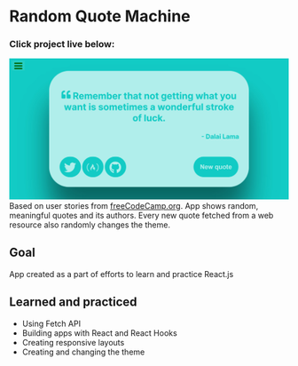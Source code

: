 # Random Quote Machine
### Click project live below:
[![Random Quote Machine img](https://raw.githubusercontent.com/will-s-205/will-s-205.github.io/main/fcc-portfolio/img/2023-06-20%20Random%20Quote%20Machine%20cover.jpg)](https://will-s-205.github.io/random-quote-machine)
Based on user stories from [freeCodeCamp.org](https://www.freecodecamp.org/learn/front-end-development-libraries/front-end-development-libraries-projects/build-a-random-quote-machine).
App shows random, meaningful quotes and its authors. Every new quote fetched from a web resource also randomly changes the theme. 
## Goal
App created as a part of efforts to learn and practice React.js
## Learned and practiced
* Using Fetch API
* Building apps with React and React Hooks
* Creating responsive layouts
* Creating and changing the theme


